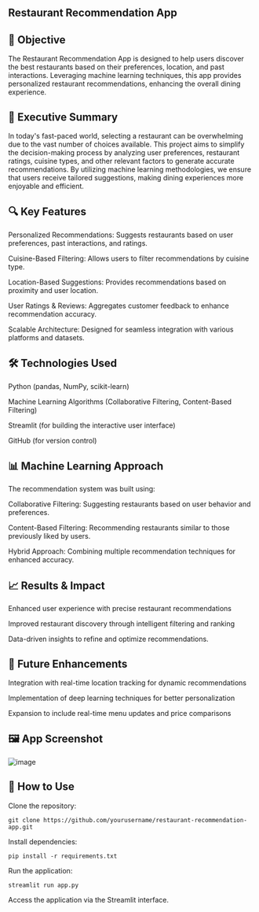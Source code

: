 ## **Restaurant Recommendation App**

## 📌 Objective

The Restaurant Recommendation App is designed to help users discover the best restaurants based on their preferences, location, and past interactions. Leveraging machine learning techniques, this app provides personalized restaurant recommendations, enhancing the overall dining experience.

## 📄 Executive Summary

In today's fast-paced world, selecting a restaurant can be overwhelming due to the vast number of choices available. This project aims to simplify the decision-making process by analyzing user preferences, restaurant ratings, cuisine types, and other relevant factors to generate accurate recommendations. By utilizing machine learning methodologies, we ensure that users receive tailored suggestions, making dining experiences more enjoyable and efficient.


## 🔍 Key Features

Personalized Recommendations: Suggests restaurants based on user preferences, past interactions, and ratings.

Cuisine-Based Filtering: Allows users to filter recommendations by cuisine type.

Location-Based Suggestions: Provides recommendations based on proximity and user location.

User Ratings & Reviews: Aggregates customer feedback to enhance recommendation accuracy.

Scalable Architecture: Designed for seamless integration with various platforms and datasets.

## 🛠️ Technologies Used

Python (pandas, NumPy, scikit-learn)

Machine Learning Algorithms (Collaborative Filtering, Content-Based Filtering)

Streamlit (for building the interactive user interface)

GitHub (for version control)

## 📊 Machine Learning Approach

The recommendation system was built using:

Collaborative Filtering: Suggesting restaurants based on user behavior and preferences.

Content-Based Filtering: Recommending restaurants similar to those previously liked by users.

Hybrid Approach: Combining multiple recommendation techniques for enhanced accuracy.

## 📈 Results & Impact

Enhanced user experience with precise restaurant recommendations

Improved restaurant discovery through intelligent filtering and ranking

Data-driven insights to refine and optimize recommendations.

## 🚀 Future Enhancements

Integration with real-time location tracking for dynamic recommendations

Implementation of deep learning techniques for better personalization

Expansion to include real-time menu updates and price comparisons

## 🖼️ App Screenshot

![image](https://github.com/user-attachments/assets/51d669a3-1d30-4aed-b905-08e6ef1012ef)


## 📜 How to Use

Clone the repository:

```
git clone https://github.com/yourusername/restaurant-recommendation-app.git
```

Install dependencies:

```
pip install -r requirements.txt
```

Run the application:

```
streamlit run app.py
```

Access the application via the Streamlit interface.
